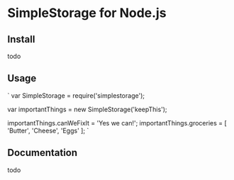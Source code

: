 SimpleStorage for Node.js
==========================

## Install

todo

## Usage
`
var SimpleStorage = require('simplestorage');

var importantThings = new SimpleStorage('keepThis');

importantThings.canWeFixIt = 'Yes we can!';
importantThings.groceries = [
  'Butter',
  'Cheese',
  'Eggs'
];
`

## Documentation

todo
